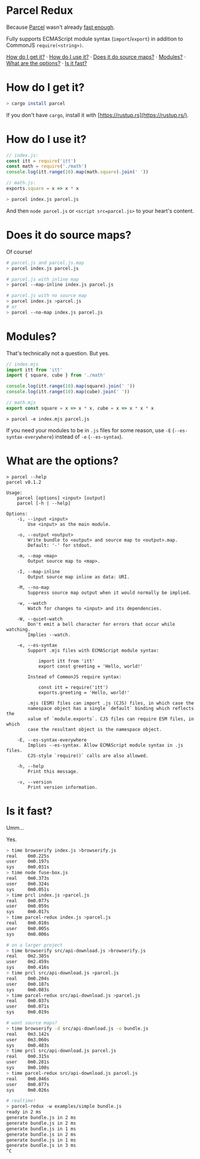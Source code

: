 # Parcel Redux

Because [Parcel](https://github.com/nathan/parcel#readme) wasn't already [fast enough](#is-it-fast).

Fully supports ECMAScript module syntax (`import`/`export`) in addition to CommonJS `require(<string>)`.

[How do I get it?](#how-do-i-get-it) · [How do I use it?](#how-do-i-use-it) · [Does it do source maps?](#does-it-do-source-maps) · [Modules?](#modules) · [What are the options?](#what-are-the-options) · [Is it fast?](#is-it-fast)

# How do I get it?

```sh
> cargo install parcel
```

If you don't have `cargo`, install it with [https://rustup.rs](https://rustup.rs/).

# How do I use it?

```js
// index.js:
const itt = require('itt')
const math = require('./math')
console.log(itt.range(10).map(math.square).join(' '))

// math.js:
exports.square = x => x * x
```

```sh
> parcel index.js parcel.js
```

And then `node parcel.js` or `<script src=parcel.js>` to your heart's content.

# Does it do source maps?

Of course!

```sh
# parcel.js and parcel.js.map
> parcel index.js parcel.js

# parcel.js with inline map
> parcel --map-inline index.js parcel.js

# parcel.js with no source map
> parcel index.js >parcel.js
# or
> parcel --no-map index.js parcel.js
```

# Modules?

That's technically not a question. But yes.

```js
// index.mjs
import itt from 'itt'
import { square, cube } from './math'

console.log(itt.range(10).map(square).join(' '))
console.log(itt.range(10).map(cube).join(' '))

// math.mjs
export const square = x => x * x, cube = x => x * x * x
```

```
> parcel -e index.mjs parcel.js
```

If you need your modules to be in `.js` files for some reason, use `-E` (`--es-syntax-everywhere`) instead of `-e` (`--es-syntax`).

# What are the options?

```
> parcel --help
parcel v0.1.2

Usage:
    parcel [options] <input> [output]
    parcel [-h | --help]

Options:
    -i, --input <input>
        Use <input> as the main module.

    -o, --output <output>
        Write bundle to <output> and source map to <output>.map.
        Default: '-' for stdout.

    -m, --map <map>
        Output source map to <map>.

    -I, --map-inline
        Output source map inline as data: URI.

    -M, --no-map
        Suppress source map output when it would normally be implied.

    -w, --watch
        Watch for changes to <input> and its dependencies.

    -W, --quiet-watch
        Don't emit a bell character for errors that occur while watching.
        Implies --watch.

    -e, --es-syntax
        Support .mjs files with ECMAScript module syntax:

            import itt from 'itt'
            export const greeting = 'Hello, world!'

        Instead of CommonJS require syntax:

            const itt = require('itt')
            exports.greeting = 'Hello, world!'

        .mjs (ESM) files can import .js (CJS) files, in which case the
        namespace object has a single `default` binding which reflects the
        value of `module.exports`. CJS files can require ESM files, in which
        case the resultant object is the namespace object.

    -E, --es-syntax-everywhere
        Implies --es-syntax. Allow ECMAScript module syntax in .js files.
        CJS-style `require()` calls are also allowed.

    -h, --help
        Print this message.

    -v, --version
        Print version information.
```

# Is it fast?

Umm…

Yes.

```sh
> time browserify index.js >browserify.js
real    0m0.225s
user    0m0.197s
sys     0m0.031s
> time node fuse-box.js
real    0m0.373s
user    0m0.324s
sys     0m0.051s
> time prcl index.js >parcel.js
real    0m0.077s
user    0m0.059s
sys     0m0.017s
> time parcel-redux index.js >parcel.js
real    0m0.010s
user    0m0.005s
sys     0m0.006s

# on a larger project
> time browserify src/api-download.js >browserify.js
real    0m2.385s
user    0m2.459s
sys     0m0.416s
> time prcl src/api-download.js >parcel.js
real    0m0.204s
user    0m0.187s
sys     0m0.083s
> time parcel-redux src/api-download.js >parcel.js
real    0m0.037s
user    0m0.071s
sys     0m0.019s

# want source maps?
> time browserify -d src/api-download.js -o bundle.js
real    0m3.142s
user    0m3.060s
sys     0m0.483s
> time prcl src/api-download.js parcel.js
real    0m0.315s
user    0m0.281s
sys     0m0.100s
> time parcel-redux src/api-download.js parcel.js
real    0m0.046s
user    0m0.077s
sys     0m0.026s

# realtime!
> parcel-redux -w examples/simple bundle.js
ready in 2 ms
generate bundle.js in 2 ms
generate bundle.js in 2 ms
generate bundle.js in 1 ms
generate bundle.js in 2 ms
generate bundle.js in 1 ms
generate bundle.js in 3 ms
^C
```
